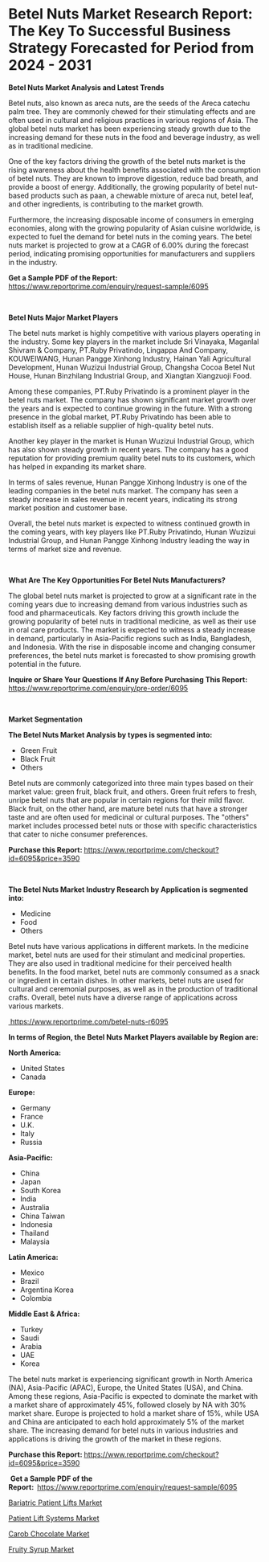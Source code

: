 <p><h1>Betel Nuts Market Research Report: The Key To Successful Business Strategy Forecasted for Period from 2024 - 2031</h1></p><p><strong>Betel Nuts Market Analysis and Latest Trends</strong></p>
<p><p>Betel nuts, also known as areca nuts, are the seeds of the Areca catechu palm tree. They are commonly chewed for their stimulating effects and are often used in cultural and religious practices in various regions of Asia. The global betel nuts market has been experiencing steady growth due to the increasing demand for these nuts in the food and beverage industry, as well as in traditional medicine.</p><p>One of the key factors driving the growth of the betel nuts market is the rising awareness about the health benefits associated with the consumption of betel nuts. They are known to improve digestion, reduce bad breath, and provide a boost of energy. Additionally, the growing popularity of betel nut-based products such as paan, a chewable mixture of areca nut, betel leaf, and other ingredients, is contributing to the market growth.</p><p>Furthermore, the increasing disposable income of consumers in emerging economies, along with the growing popularity of Asian cuisine worldwide, is expected to fuel the demand for betel nuts in the coming years. The betel nuts market is projected to grow at a CAGR of 6.00% during the forecast period, indicating promising opportunities for manufacturers and suppliers in the industry.</p></p>
<p><strong>Get a Sample PDF of the Report:&nbsp;</strong> <a href="https://www.reportprime.com/enquiry/request-sample/6095">https://www.reportprime.com/enquiry/request-sample/6095</a></p>
<p>&nbsp;</p>
<p><strong>Betel Nuts Major Market Players</strong></p>
<p><p>The betel nuts market is highly competitive with various players operating in the industry. Some key players in the market include Sri Vinayaka, Maganlal Shivram & Company, PT.Ruby Privatindo, Lingappa And Company, KOUWEIWANG, Hunan Pangge Xinhong Industry, Hainan Yali Agricultural Development, Hunan Wuzizui Industrial Group, Changsha Cocoa Betel Nut House, Hunan Binzhilang Industrial Group, and Xiangtan Xiangzuoji Food.</p><p>Among these companies, PT.Ruby Privatindo is a prominent player in the betel nuts market. The company has shown significant market growth over the years and is expected to continue growing in the future. With a strong presence in the global market, PT.Ruby Privatindo has been able to establish itself as a reliable supplier of high-quality betel nuts.</p><p>Another key player in the market is Hunan Wuzizui Industrial Group, which has also shown steady growth in recent years. The company has a good reputation for providing premium quality betel nuts to its customers, which has helped in expanding its market share.</p><p>In terms of sales revenue, Hunan Pangge Xinhong Industry is one of the leading companies in the betel nuts market. The company has seen a steady increase in sales revenue in recent years, indicating its strong market position and customer base.</p><p>Overall, the betel nuts market is expected to witness continued growth in the coming years, with key players like PT.Ruby Privatindo, Hunan Wuzizui Industrial Group, and Hunan Pangge Xinhong Industry leading the way in terms of market size and revenue.</p></p>
<p>&nbsp;</p>
<p><strong>What Are The Key Opportunities For Betel Nuts Manufacturers?</strong></p>
<p><p>The global betel nuts market is projected to grow at a significant rate in the coming years due to increasing demand from various industries such as food and pharmaceuticals. Key factors driving this growth include the growing popularity of betel nuts in traditional medicine, as well as their use in oral care products. The market is expected to witness a steady increase in demand, particularly in Asia-Pacific regions such as India, Bangladesh, and Indonesia. With the rise in disposable income and changing consumer preferences, the betel nuts market is forecasted to show promising growth potential in the future.</p></p>
<p><strong>Inquire or Share Your Questions If Any Before Purchasing This Report:</strong> <a href="https://www.reportprime.com/enquiry/pre-order/6095">https://www.reportprime.com/enquiry/pre-order/6095</a></p>
<p>&nbsp;</p>
<p><strong>Market Segmentation</strong></p>
<p><strong>The Betel Nuts Market Analysis by types is segmented into:</strong></p>
<p><ul><li>Green Fruit</li><li>Black Fruit</li><li>Others</li></ul></p>
<p><p>Betel nuts are commonly categorized into three main types based on their market value: green fruit, black fruit, and others. Green fruit refers to fresh, unripe betel nuts that are popular in certain regions for their mild flavor. Black fruit, on the other hand, are mature betel nuts that have a stronger taste and are often used for medicinal or cultural purposes. The "others" market includes processed betel nuts or those with specific characteristics that cater to niche consumer preferences.</p></p>
<p><strong>Purchase this Report:&nbsp;</strong><a href="https://www.reportprime.com/checkout?id=6095&price=3590">https://www.reportprime.com/checkout?id=6095&price=3590</a></p>
<p>&nbsp;</p>
<p><strong>The Betel Nuts Market Industry Research by Application is segmented into:</strong></p>
<p><ul><li>Medicine</li><li>Food</li><li>Others</li></ul></p>
<p><p>Betel nuts have various applications in different markets. In the medicine market, betel nuts are used for their stimulant and medicinal properties. They are also used in traditional medicine for their perceived health benefits. In the food market, betel nuts are commonly consumed as a snack or ingredient in certain dishes. In other markets, betel nuts are used for cultural and ceremonial purposes, as well as in the production of traditional crafts. Overall, betel nuts have a diverse range of applications across various markets.</p></p>
<p><a href="https://www.reportprime.com/betel-nuts-r6095">&nbsp;https://www.reportprime.com/betel-nuts-r6095</a></p>
<p><strong>In terms of Region, the Betel Nuts Market Players available by Region are:</strong></p>
<p>
    <p> <strong> North America: </strong>
        <ul>
            <li>United States</li>
            <li>Canada</li>
        </ul>
        </p> 
    <p> <strong> Europe: </strong>
        <ul>
            <li>Germany</li>
            <li>France</li>
            <li>U.K.</li>
            <li>Italy</li>
            <li>Russia</li>
        </ul>
        </p> 
    <p> <strong> Asia-Pacific: </strong>
        <ul>
            <li>China</li>
            <li>Japan</li>
            <li>South Korea</li>
            <li>India</li>
            <li>Australia</li>
            <li>China Taiwan</li>
            <li>Indonesia</li>
            <li>Thailand</li>
            <li>Malaysia</li>
        </ul>
        </p> 
    <p> <strong> Latin America: </strong>
        <ul>
            <li>Mexico</li>
            <li>Brazil</li>
            <li>Argentina Korea</li>
            <li>Colombia</li>
        </ul>
        </p> 
    <p> <strong> Middle East & Africa: </strong>
        <ul>
            <li>Turkey</li>
            <li>Saudi</li>
            <li>Arabia</li>
            <li>UAE</li>
            <li>Korea</li>
        </ul>
    </p>
    </p>
<p><p>The betel nuts market is experiencing significant growth in North America (NA), Asia-Pacific (APAC), Europe, the United States (USA), and China. Among these regions, Asia-Pacific is expected to dominate the market with a market share of approximately 45%, followed closely by NA with 30% market share. Europe is projected to hold a market share of 15%, while USA and China are anticipated to each hold approximately 5% of the market share. The increasing demand for betel nuts in various industries and applications is driving the growth of the market in these regions.</p></p>
<p><strong>Purchase this Report: </strong><a href="https://www.reportprime.com/checkout?id=6095&price=3590">https://www.reportprime.com/checkout?id=6095&price=3590</a></p>
<p>&nbsp;<strong>Get a Sample PDF of the Report:&nbsp;&nbsp;</strong><a href="https://www.reportprime.com/enquiry/request-sample/6095">https://www.reportprime.com/enquiry/request-sample/6095</a></p>
<p><strong></strong></p>
<p><p><a href="https://issuu.com/reportprime-2/docs/bariatric-patient-lifts-market-size-2030.pptx">Bariatric Patient Lifts Market</a></p><p><a href="https://issuu.com/reportprime-2/docs/patient-lift-systems-market-size-2030.pptx">Patient Lift Systems Market</a></p><p><a href="https://github.com/btwcqfvq34/Market-Research-Report-List-1/blob/main/carob-chocolate-market.md">Carob Chocolate Market</a></p><p><a href="https://github.com/anggakarna133/Market-Research-Report-List-1/blob/main/fruity-syrup-market.md">Fruity Syrup Market</a></p></p>